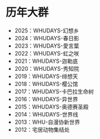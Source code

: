# 历年大群

- 2025：WHUDAYS-幻想乡
- 2024：WHUDAYS-春日影
- 2023：WHUDAYS-愛言葉
- 2022：WHUDAYS-虹之咲
- 2021：WHUDAYS-迦勒底
- 2020：WHUDAYS-秀知院
- 2019：WHUDAYS-绯想天
- 2018：WHUDAYS-樱公馆
- 2017：WHUDAYS-卡巴拉生命树
- 2016：WHUDAYS-异世界
- 2015：WHUDAYS-奥德赛圣殿
- 2014：WHUDAYS-世界线
- 2013：WHU-自漫协新世界
- 2012：宅居动物集结处

<script setup>
import {
  VPTeamPageSection,
  VPTeamMembers
} from 'vitepress/theme';

const annualGroups = [
  { avatar: '/about/annual-group/幻想乡.png', name: '幻想乡', title: '2025' },
  { avatar: '/about/annual-group/春日影.png', name: '春日影', title: '2024' },
  { avatar: '/about/annual-group/愛言葉.png', name: '愛言葉', title: '2023' },
  { avatar: '/about/annual-group/虹之咲.jpg', name: '虹之咲', title: '2022' },
  { avatar: '/about/annual-group/迦勒底.jpg', name: '迦勒底', title: '2021' },
  { avatar: '/about/annual-group/秀知院.jpg', name: '秀知院', title: '2020' },
  { avatar: '/about/annual-group/绯想天.jpg', name: '绯想天', title: '2019' },
  { avatar: '/about/annual-group/樱公馆.jpeg', name: '樱公馆', title: '2018' },
  { avatar: '/about/annual-group/卡巴拉生命树.jpeg', name: '卡巴拉生命树', title: '2017' },
  { avatar: '/about/annual-group/异世界.jpg', name: '异世界', title: '2016' },
  { avatar: '/about/annual-group/奥德赛圣殿.jpeg', name: '奥德赛圣殿', title: '2015' },
  { avatar: '/about/annual-group/世界线.jpeg', name: '世界线', title: '2014' },
  { avatar: '/about/annual-group/自漫协新世界.jpeg', name: '自漫协新世界', title: '2013' },
  { avatar: '/about/annual-group/宅居动物集结处.jpeg', name: '宅居动物集结处', title: '2012' },
];
</script>

<VPTeamPageSection>
  <template #title>历年大群</template>
  <template #members>
    <VPTeamMembers size="small" :members="annualGroups" />
  </template>
</VPTeamPageSection>



